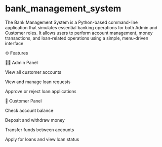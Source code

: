 # bank_management_system
The Bank Management System is a Python-based command-line application that simulates essential banking operations for both Admin and Customer roles. It allows users to perform account management, money transactions, and loan-related operations using a simple, menu-driven interface



⚙️ Features

👨‍💼 Admin Panel

View all customer accounts

View and manage loan requests

Approve or reject loan applications

👤 Customer Panel

Check account balance

Deposit and withdraw money

Transfer funds between accounts

Apply for loans and view loan status
